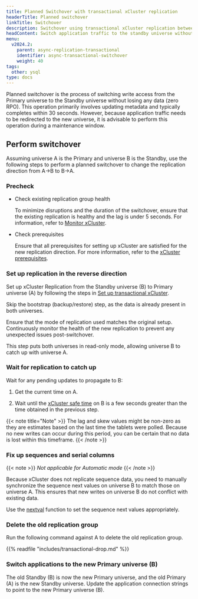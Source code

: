 ```yaml
---
title: Planned Switchover with transactional xCluster replication
headerTitle: Planned switchover
linkTitle: Switchover
description: Switchover using transactional xCluster replication between universes
headContent: Switch application traffic to the standby universe without data loss
menu:
  v2024.2:
    parent: async-replication-transactional
    identifier: async-transactional-switchover
    weight: 40
tags:
  other: ysql
type: docs
---
```


Planned switchover is the process of switching write access from the Primary universe to the Standby universe without losing any data (zero RPO). This operation primarily involves updating metadata and typically completes within 30 seconds. However, because application traffic needs to be redirected to the new universe, it is advisable to perform this operation during a maintenance window.

## Perform switchover

Assuming universe A is the Primary and universe B is the Standby, use the following steps to perform a planned switchover to change the replication direction from A->B to B->A.

### Precheck

- Check existing replication group health

  To minimize disruptions and the duration of the switchover, ensure that the existing replication is healthy and the lag is under 5 seconds. For information, refer to [Monitor xCluster](../../../../launch-and-manage/monitor-and-alert/xcluster-monitor/).

- Check prerequisites

  Ensure that all prerequisites for setting up xCluster are satisfied for the new replication direction. For more information, refer to the [xCluster prerequisites](../#prerequisites).

### Set up replication in the reverse direction

Set up xCluster Replication from the Standby universe (B) to Primary universe (A) by following the steps in [Set up transactional xCluster](../../async-replication/async-transactional-setup-semi-automatic/).

Skip the bootstrap (backup/restore) step, as the data is already present in both universes.

Ensure that the mode of replication used matches the original setup. Continuously monitor the health of the new replication to prevent any unexpected issues post-switchover.

This step puts both universes in read-only mode, allowing universe B to catch up with universe A.

### Wait for replication to catch up

Wait for any pending updates to propagate to B:

1. Get the current time on A.

1. Wait until the [xCluster safe time](../../../../launch-and-manage/monitor-and-alert/xcluster-monitor/#xcluster-safe-time) on B is a few seconds greater than the time obtained in the previous step.

{{< note title="Note" >}}
The lag and skew values might be non-zero as they are estimates based on the last time the tablets were polled. Because no new writes can occur during this period, you can be certain that no data is lost within this timeframe.
{{< /note >}}

### Fix up sequences and serial columns

{{< note >}}
_Not applicable for Automatic mode_
{{< /note >}}

Because xCluster does not replicate sequence data, you need to manually synchronize the sequence next values on universe B to match those on universe A. This ensures that new writes on universe B do not conflict with existing data.

Use the [nextval](../../../../api/ysql/exprs/func_nextval/) function to set the sequence next values appropriately.

### Delete the old replication group

Run the following command against A to delete the old replication group.

{{% readfile "includes/transactional-drop.md" %}}

### Switch applications to the new Primary universe (B)

The old Standby (B) is now the new Primary universe, and the old Primary (A) is the new Standby universe. Update the application connection strings to point to the new Primary universe (B).
